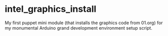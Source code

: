 intel_graphics_install
======================

My first puppet mini module (that installs the graphics code from 01.org) for my monumental Arduino grand development environment setup script.
